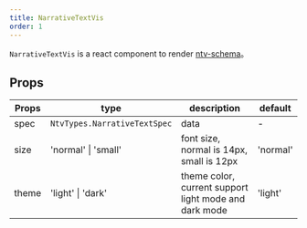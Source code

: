 ```yaml
---
title: NarrativeTextVis
order: 1
---
```


`NarrativeTextVis` is a react component to render [ntv-schema](../../guide/ntv/ntv-schema.zh.md)。

## Props

| Props         | type               | description                | default         |
| ------------ | ------------------- | -------------------- | --------------- |
| spec         | `NtvTypes.NarrativeTextSpec`             | data             | -              |
| size         | 'normal' \| 'small'    | font size, normal is 14px, small is 12px           | 'normal'              |
| theme         | 'light' \| 'dark'    | theme color, current support light mode and dark mode        | 'light'              |
